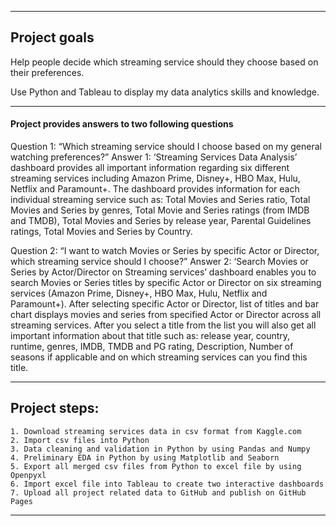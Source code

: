 ------------------------------------------------------------------------------------------------------------

## Project goals ##

Help people decide which streaming service should they choose based on their preferences.

Use Python and Tableau to display my data analytics skills and knowledge.

------------------------------------------------------------------------------------------------------------

#### Project provides answers to two following questions ####

Question 1:
“Which streaming service should I choose based on my general watching preferences?”
Answer 1:
‘Streaming Services Data Analysis’ dashboard provides all important information regarding six different 
streaming services including Amazon Prime, Disney+, HBO Max, Hulu, Netflix and Paramount+. The dashboard 
provides information for each individual streaming service such as: Total Movies and Series ratio, 
Total Movies and Series by genres, Total Movie and Series ratings (from IMDB and TMDB), 
Total Movies and Series by release year, Parental Guidelines ratings, Total Movies and Series by Country.



Question 2:
“I want to watch Movies or Series by specific Actor or Director, which streaming service should I choose?”
Answer 2:
‘Search Movies or Series by Actor/Director on Streaming services’ dashboard enables you to search 
Movies or Series titles by specific Actor or Director on six streaming services (Amazon Prime, Disney+, 
HBO Max, Hulu, Netflix and Paramount+). After selecting specific Actor or Director, list of titles and 
bar chart displays movies and series from specified Actor or Director across all streaming services. 
After you select a title from the list you will also get all important information about that title 
such as: release year, country, runtime, genres, IMDB, TMDB and PG rating, Description, 
Number of seasons if applicable and on which streaming services can you find this title.

------------------------------------------------------------------------------------------------------------

## Project steps: ##
	1. Download streaming services data in csv format from Kaggle.com
	2. Import csv files into Python
	3. Data cleaning and validation in Python by using Pandas and Numpy
	4. Preliminary EDA in Python by using Matplotlib and Seaborn
	5. Export all merged csv files from Python to excel file by using Openpyxl
	6. Import excel file into Tableau to create two interactive dashboards
	7. Upload all project related data to GitHub and publish on GitHub Pages

------------------------------------------------------------------------------------------------------------

